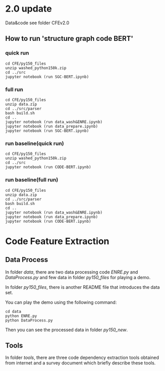 # 2.0 update

Data&code see folder CFEv2.0

## How to run 'structure graph code BERT'

### quick run

```
cd CFE/py150_files
unzip washed_python150k.zip
cd ../src
jupyter notebook (run SGC-BERT.ipynb)
```

### full run

```
cd CFE/py150_files
unzip data.zip
cd ../src/parser
bash build.sh
cd ..
jupyter notebook (run data_wash&ENRE.ipynb)
jupyter notebook (run data_prepare.ipynb)
jupyter notebook (run SGC-BERT.ipynb)
```

### run baseline(quick run)

```
cd CFE/py150_files
unzip washed_python150k.zip
cd ../src
jupyter notebook (run CODE-BERT.ipynb)
```

### run baseline(full run)

```
cd CFE/py150_files
unzip data.zip
cd ../src/parser
bash build.sh
cd ..
jupyter notebook (run data_wash&ENRE.ipynb)
jupyter notebook (run data_prepare.ipynb)
jupyter notebook (run CODE-BERT.ipynb)
```

# Code Feature Extraction

## Data Process

In folder *data*, there are two data processing code *ENRE.py* and *DataProcess.py* and few data in folder *py150_files* for playing a demo.

In folder *py150_files*, there is another README file that introduces the data set.

You can play the demo using the following command:

```
cd data
python ENRE.py
python DataProcess.py
```

Then you can see the processed data in folder *py150_new*.

## Tools

In folder *tools*, there are three code dependency extraction tools obtained from internet and a survey document which briefly describe these tools.

